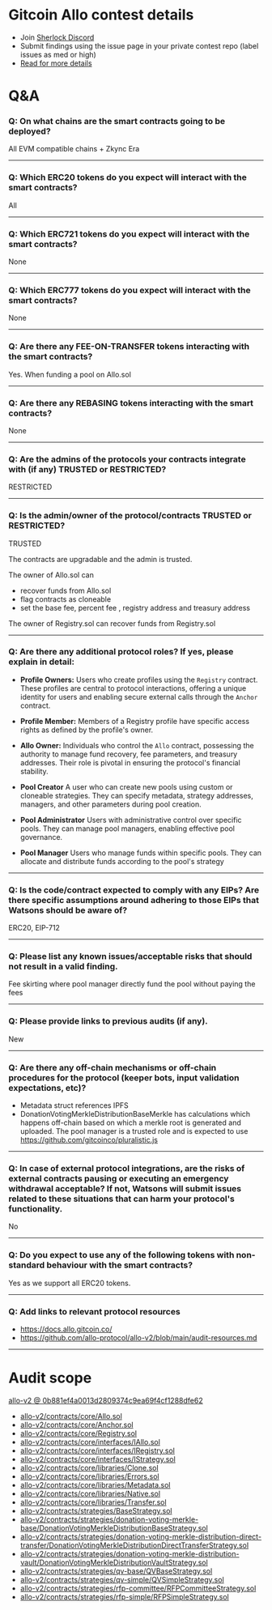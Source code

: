
# Gitcoin Allo contest details

- Join [Sherlock Discord](https://discord.gg/MABEWyASkp)
- Submit findings using the issue page in your private contest repo (label issues as med or high)
- [Read for more details](https://docs.sherlock.xyz/audits/watsons)

# Q&A

### Q: On what chains are the smart contracts going to be deployed?
All EVM compatible chains + Zkync Era
___

### Q: Which ERC20 tokens do you expect will interact with the smart contracts? 
All 
___

### Q: Which ERC721 tokens do you expect will interact with the smart contracts? 
None
___

### Q: Which ERC777 tokens do you expect will interact with the smart contracts? 
None
___

### Q: Are there any FEE-ON-TRANSFER tokens interacting with the smart contracts?

Yes. When funding a pool on Allo.sol
___

### Q: Are there any REBASING tokens interacting with the smart contracts?

None
___

### Q: Are the admins of the protocols your contracts integrate with (if any) TRUSTED or RESTRICTED?
RESTRICTED
___

### Q: Is the admin/owner of the protocol/contracts TRUSTED or RESTRICTED?
TRUSTED

The contracts are upgradable and the admin is trusted. 

The owner of Allo.sol can
- recover funds from Allo.sol 
- flag contracts as cloneable 
- set the base fee, percent fee , registry address and treasury address

The owner of Registry.sol can recover funds from Registry.sol 

___

### Q: Are there any additional protocol roles? If yes, please explain in detail:
* **Profile Owners:** Users who create profiles using the `Registry` contract. These profiles are central to protocol interactions, offering a unique identity for users and enabling secure external calls through the `Anchor` contract.
    
* **Profile Member:** Members of a Registry profile have specific access rights as defined by the profile's owner.

* **Allo Owner:** Individuals who control the `Allo` contract, possessing the authority to manage fund recovery, fee parameters, and treasury addresses. Their role is pivotal in ensuring the protocol's financial stability.
  

* **Pool Creator** A user who can create new pools using custom or cloneable strategies. They can specify metadata, strategy addresses, managers, and other parameters during pool creation.
    
* **Pool Administrator** Users with administrative control over specific pools. They can manage pool managers, enabling effective pool governance.
    
* **Pool Manager** Users who manage funds within specific pools. They can allocate and distribute funds according to the pool's strategy
___

### Q: Is the code/contract expected to comply with any EIPs? Are there specific assumptions around adhering to those EIPs that Watsons should be aware of?
ERC20, EIP-712
___

### Q: Please list any known issues/acceptable risks that should not result in a valid finding.
Fee skirting where pool manager directly fund the pool without paying the fees
___

### Q: Please provide links to previous audits (if any).
New
___

### Q: Are there any off-chain mechanisms or off-chain procedures for the protocol (keeper bots, input validation expectations, etc)?
- Metadata struct references IPFS 
- DonationVotingMerkleDistributionBaseMerkle has calculations which happens off-chain based on which a merkle root is generated and uploaded. The pool manager is a trusted role and is expected to use https://github.com/gitcoinco/pluralistic.js
___

### Q: In case of external protocol integrations, are the risks of external contracts pausing or executing an emergency withdrawal acceptable? If not, Watsons will submit issues related to these situations that can harm your protocol's functionality.
No
___

### Q: Do you expect to use any of the following tokens with non-standard behaviour with the smart contracts?
Yes as we support all ERC20 tokens.
___

### Q: Add links to relevant protocol resources
- https://docs.allo.gitcoin.co/
- https://github.com/allo-protocol/allo-v2/blob/main/audit-resources.md
___



# Audit scope


[allo-v2 @ 0b881ef4a0013d2809374c9ea69f4cf1288dfe62](https://github.com/allo-protocol/allo-v2/tree/0b881ef4a0013d2809374c9ea69f4cf1288dfe62)
- [allo-v2/contracts/core/Allo.sol](allo-v2/contracts/core/Allo.sol)
- [allo-v2/contracts/core/Anchor.sol](allo-v2/contracts/core/Anchor.sol)
- [allo-v2/contracts/core/Registry.sol](allo-v2/contracts/core/Registry.sol)
- [allo-v2/contracts/core/interfaces/IAllo.sol](allo-v2/contracts/core/interfaces/IAllo.sol)
- [allo-v2/contracts/core/interfaces/IRegistry.sol](allo-v2/contracts/core/interfaces/IRegistry.sol)
- [allo-v2/contracts/core/interfaces/IStrategy.sol](allo-v2/contracts/core/interfaces/IStrategy.sol)
- [allo-v2/contracts/core/libraries/Clone.sol](allo-v2/contracts/core/libraries/Clone.sol)
- [allo-v2/contracts/core/libraries/Errors.sol](allo-v2/contracts/core/libraries/Errors.sol)
- [allo-v2/contracts/core/libraries/Metadata.sol](allo-v2/contracts/core/libraries/Metadata.sol)
- [allo-v2/contracts/core/libraries/Native.sol](allo-v2/contracts/core/libraries/Native.sol)
- [allo-v2/contracts/core/libraries/Transfer.sol](allo-v2/contracts/core/libraries/Transfer.sol)
- [allo-v2/contracts/strategies/BaseStrategy.sol](allo-v2/contracts/strategies/BaseStrategy.sol)
- [allo-v2/contracts/strategies/donation-voting-merkle-base/DonationVotingMerkleDistributionBaseStrategy.sol](allo-v2/contracts/strategies/donation-voting-merkle-base/DonationVotingMerkleDistributionBaseStrategy.sol)
- [allo-v2/contracts/strategies/donation-voting-merkle-distribution-direct-transfer/DonationVotingMerkleDistributionDirectTransferStrategy.sol](allo-v2/contracts/strategies/donation-voting-merkle-distribution-direct-transfer/DonationVotingMerkleDistributionDirectTransferStrategy.sol)
- [allo-v2/contracts/strategies/donation-voting-merkle-distribution-vault/DonationVotingMerkleDistributionVaultStrategy.sol](allo-v2/contracts/strategies/donation-voting-merkle-distribution-vault/DonationVotingMerkleDistributionVaultStrategy.sol)
- [allo-v2/contracts/strategies/qv-base/QVBaseStrategy.sol](allo-v2/contracts/strategies/qv-base/QVBaseStrategy.sol)
- [allo-v2/contracts/strategies/qv-simple/QVSimpleStrategy.sol](allo-v2/contracts/strategies/qv-simple/QVSimpleStrategy.sol)
- [allo-v2/contracts/strategies/rfp-committee/RFPCommitteeStrategy.sol](allo-v2/contracts/strategies/rfp-committee/RFPCommitteeStrategy.sol)
- [allo-v2/contracts/strategies/rfp-simple/RFPSimpleStrategy.sol](allo-v2/contracts/strategies/rfp-simple/RFPSimpleStrategy.sol)

